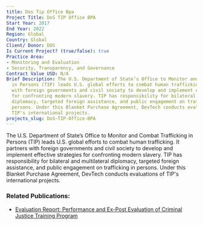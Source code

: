 ```yaml
---
title: Dos Tip Office Bpa
Project Title: DoS TIP Office BPA
Start Year: 2017
End Year: 2022
Region: Global
Country: Global
Client/ Donor: DOS
Is Current Project? (true/false): true
Practice Area:
- Monitoring and Evaluation
- Security, Transparency, and Governance
Contract Value USD: N/A
Brief Description: The U.S. Department of State’s Office to Monitor and Combat Trafficking
  in Persons (TIP) leads U.S. global efforts to combat human trafficking. It partners
  with foreign governments and civil society to develop and implement effective strategies
  for confronting modern slavery. TIP has responsibility for bilateral and multilateral
  diplomacy, targeted foreign assistance, and public engagement on trafficking in
  persons. Under this Blanket Purchase Agreement, DevTech conducts evaluations of
  TIP's international projects.
projects_slug: DoS-TIP-Office-BPA
---
```


The U.S. Department of State’s Office to Monitor and Combat Trafficking in Persons (TIP) leads U.S. global efforts to combat human trafficking. It partners with foreign governments and civil society to develop and implement effective strategies for confronting modern slavery. TIP has responsibility for bilateral and multilateral diplomacy, targeted foreign assistance, and public engagement on trafficking in persons. Under this Blanket Purchase Agreement, DevTech conducts evaluations of TIP's international projects.


### Related Publications: ###
  * [Evaluation Report: Performance and Ex-Post Evaluation of Criminal Justice Training Program](https://www.state.gov/wp-content/uploads/2020/06/CJTP-FINAL-REPORT_3.27.2020_508-Compliant.pdf)
